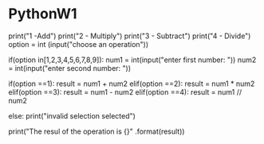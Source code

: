 # PythonW1

print("1 -Add")
print("2 - Multiply")
print("3 - Subtract")
print("4 - Divide")
option = int (input("choose an operation"))

if(option in[1,2,3,4,5,6,7,8,9]):
    num1 = int(input("enter first number: "))
    num2 = int(input("enter second number: "))

if(option ==1):
    result = num1 + num2
elif(option ==2):
   result = num1 * num2
elif(option ==3):
   result = num1 - num2
elif(option ==4):
   result = num1 // num2  

else:
    print("invalid selection selected")

print("The resul of the operation is {}" .format(result))
